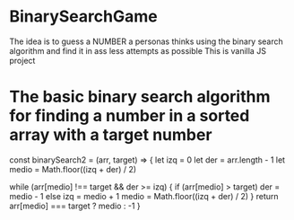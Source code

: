 # BinarySearchGame
The idea is to guess a NUMBER a personas thinks using the binary search algorithm and find it in ass less attempts as possible 
This is vanilla JS project

# The basic binary search algorithm for finding a number in a sorted array with a target number
const binarySearch2 = (arr, target) => {
  let izq = 0
  let der = arr.length - 1
  let medio = Math.floor((izq + der) / 2)

  while (arr[medio] !== target && der >= izq) {
    if (arr[medio] > target) der = medio - 1
    else izq = medio + 1
    medio = Math.floor((izq + der) / 2)
  }
  return arr[medio] === target ? medio : -1
}


